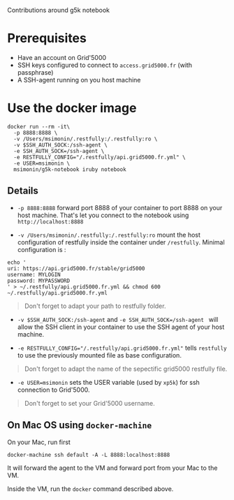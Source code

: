 Contributions around g5k notebook
# Prerequisites

* Have an account on Grid'5000
* SSH keys configured to connect to ```access.grid5000.fr``` (with passphrase)
* A SSH-agent running on you host machine


# Use the docker image

```
docker run --rm -it\
  -p 8888:8888 \
  -v /Users/msimonin/.restfully:/.restfully:ro \
  -v $SSH_AUTH_SOCK:/ssh-agent \
  -e SSH_AUTH_SOCK=/ssh-agent \
  -e RESTFULLY_CONFIG="/.restfully/api.grid5000.fr.yml" \
  -e USER=msimonin \
  msimonin/g5k-notebook iruby notebook
```

## Details

* ```-p 8888:8888``` forward port 8888 of your container to port 8888 on your host machine. That's let you connect to the notebook using ```http://localhost:8888```

* ```-v /Users/msimonin/.restfully:/.restfully:ro``` mount the host configuration of restfully inside the container under ```/restfully```. Minimal configuration is :

```
echo '
uri: https://api.grid5000.fr/stable/grid5000
username: MYLOGIN
password: MYPASSWORD
' > ~/.restfully/api.grid5000.fr.yml && chmod 600 ~/.restfully/api.grid5000.fr.yml

```

> Don't forget to adapt your path to restfully folder.

* ```-v $SSH_AUTH_SOCK:/ssh-agent``` and ```-e SSH_AUTH_SOCK=/ssh-agent ``` will allow the SSH client in your container to use the SSH agent of your host machine.

* ```-e RESTFULLY_CONFIG="/.restfully/api.grid5000.fr.yml"``` tells ```restfully``` to use the previously mounted file as base configuration.

> Don't forget to adapt the name of the sepectific grid5000 restfully file.

* ```-e USER=msimonin``` sets the USER variable (used by ```xp5k```) for ssh connection to Grid'5000.

> Don't forget to set your Grid'5000 username.

## On Mac OS using ```docker-machine```

On your Mac, run first
```
docker-machine ssh default -A -L 8888:localhost:8888
```
It will forward the agent to the VM and forward port from your Mac to the VM.

Inside the VM, run the ```docker``` command described above.

